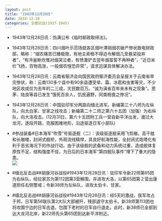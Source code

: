 ```yaml
---
layout: post
title: "1943年12月28日"
date: 2018-12-28
categories: 全面抗战(1937-1945)
---
```


<meta name="referrer" content="no-referrer" />

- 1943年12月28日讯：伪满公布《临时邮政取缔法》。 

- 1943年12月28日讯：四川烟叶示范场就各区烟叶滞销烟农破产惨状致电财政部，略称：“烟农痛苦已臻极限，有地主索租不得迫令解佃几至悬梁投井者”，“有冷釜断炊惟对烟哭泣者，有愤激铲去翌年烟苗誓不再种者”，“近日米价飞扬，百物高涨，一般烟农惶恐异常”，请求迅谋具体解决办法。 

- 1943年12月28日讯：云南省赈济会向国民政府赈济委员会呈报关于云南省旱灾惨状，称：云南130多个县中有90余县遭受旱、霜、冰雹和虫害等灾，不少地区收成仅为去年的二三成，灾民数百万。“诚为滇省百年来未有之现象”。思茅、陆良等县已发生“饿死百余人，饥民遍野，同类相食之惨况”。 

- 1943年12月28日讯：中国驻印军分两路向缅北进军。新编第三十八师为左纵队，向太白家、甘家之线攻击；新编第二十二师之第六十五团（加强）为右纵队，向大洛攻击。(12月31日，第六十五团附工兵一营自新平洋出发，渡过大龙河，逐段开路，克服困难地形，沿途驱逐日军小部队) 

- #参战装备#日本海军“吹雪”号驱逐舰（二）：该级驱逐舰采用飞剪艏，高干舷和长艏楼，封闭式舰桥，外观流线精悍，具良好航海性能，全封闭式炮塔化有利于恶劣海况下的作战行动。由于该级舰的武备和动力系统过重，造成舰体复原性不足、结构强度不佳，为日后的日本海军“第四舰队事件”埋下了重大的隐患。 <br/><img src="https://wx4.sinaimg.cn/large/aca367d8ly1fym8avgcjxj20rd0grnd1.jpg" />

- #缅北反击战##胡康河谷战役#1943年12月28日讯：驻印军令新22师第65团为右纵队，经拉家苏为第112团第3营解围，并进攻大洛，以第65团第２营出康道担任右侧警戒；令新38师为左纵队，进攻太伯卡、甘家。 

- #缅北反击战##胡康河谷战役#1943年12月28日讯：经5天的激战，我军攻占于邦，日军第56联队第2大队大部被歼，残部退守太伯卡。新38师第113团也将攻围宁边的日军击退，包围下老村的日军自行退走。此时，新38师已全部到达大龙河北岸，新22师先头第65团到达新平洋附近。 


